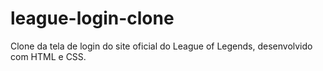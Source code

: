 # league-login-clone
Clone da tela de login do site oficial do League of Legends, desenvolvido com HTML e CSS.
